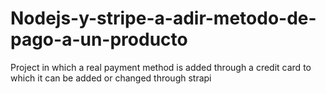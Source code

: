# Nodejs-y-stripe-a-adir-metodo-de-pago-a-un-producto
Project in which a real payment method is added through a credit card to which it can be added or changed through strapi
